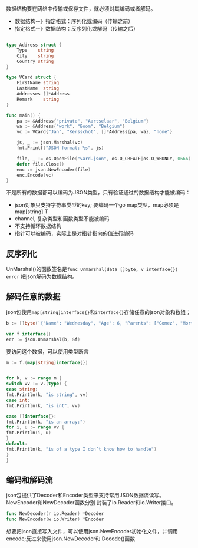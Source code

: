 数据结构要在网络中传输或保存文件，就必须对其编码或者解码。

* 数据结构--》指定格式：序列化或编码（传输之前）
* 指定格式--》数据结构：反序列化或解码（传输之后）

```go

type Address struct {
	Type    string
	City    string
	Country string
}

type VCard struct {
	FirstName string
	LastName  string
	Addresses []*Address
	Remark    string
}

func main() {
	pa := &Address{"private", "Aartselaar", "Belgium"}
	wa := &Address{"work", "Boom", "Belgium"}
	vc := VCard{"Jan", "Kersschot", []*Address{pa, wa}, "none"}

	js, _ := json.Marshal(vc)
	fmt.Printf("JSON format: %s", js)

	file, _ := os.OpenFile("vard.json", os.O_CREATE|os.O_WRONLY, 0666)
	defer file.Close()
	enc := json.NewEncoder(file)
	enc.Encode(vc)
}

```

不是所有的数据都可以编码为JSON类型，只有验证通过的数据结构才能被编码：
* json对象只支持字符串类型的key; 要编码一个go map类型，map必须是map[string] T
* channel, 复杂类型和函数类型不能被编码
* 不支持循环数据结构
* 指针可以被编码，实际上是对指针指向的值进行编码

## 反序列化

UnMarshal()的函数签名是`func Unmarshal(data []byte, v interface{}) error` 把json解码为数据结构。

## 解码任意的数据

json包使用`map[string]interface{}`和`interface{}`存储任意的json对象和数组；

```go
b := []byte(`{"Name": "Wednesday", "Age": 6, "Parents": ["Gomez", "Morticia"]}`)

var f interface{}
err := json.Unmarshal(b, &f)

```

要访问这个数据，可以使用类型断言
```go
m := f.(map[string]interface{})


for k, v := range m {
switch vv := v.(type) {
case string:
fmt.Println(k, "is string", vv)
case int:
fmt.Println(k, "is int", vv)

case []interface{}:
fmt.Println(k, "is an array:")
for i, u := range vv {
fmt.Println(i, u)
}
default:
fmt.Println(k, "is of a type I don’t know how to handle")
}
}

```

## 编码和解码流

json包提供了Decoder和Encoder类型来支持常用JSON数据流读写。NewEncoder和NewDecoder函数分别
封装了io.Reader和io.Writer接口。

```go
func NewDecoder(r io.Reader) *Decoder
func NewEncoder(w io.Writer) *Encoder
```
想要把json直接写入文件，可以使用json.NewEncoder初始化文件，并调用encode;反过来使用json.NewDecoder和
Decode()函数





